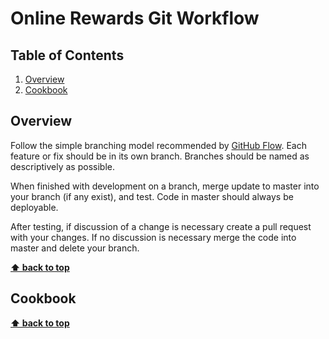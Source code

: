 # Online Rewards Git Workflow

## Table of Contents
  1. [Overview](#overview)
  1. [Cookbook](#cookbook)
  
## Overview

Follow the simple branching model recommended by [GitHub Flow](https://guides.github.com/introduction/flow/index.html). Each feature or fix should be in its own branch. Branches should be named as descriptively as possible. 

When finished with development on a branch, merge update to master into your branch (if any exist), and test. Code in master should always be deployable.

After testing, if discussion of a change is necessary create a pull request with your changes. If no discussion is necessary merge the code into master and delete your branch.

**[⬆ back to top](#table-of-contents)**

## Cookbook

**[⬆ back to top](#table-of-contents)**
